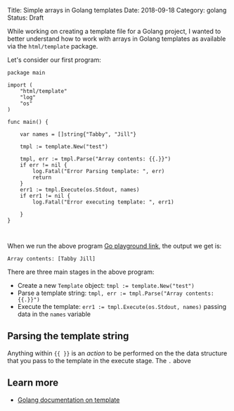 Title: Simple arrays in Golang templates
Date: 2018-09-18
Category: golang
Status: Draft


While working on creating a template file for a Golang project, I wanted to better understand how to work
with arrays in Golang templates as available via the `html/template` package. 

Let's consider our first program:

```
package main

import (
	"html/template"
	"log"
	"os"
)

func main() {

	var names = []string{"Tabby", "Jill"}

	tmpl := template.New("test")

	tmpl, err := tmpl.Parse("Array contents: {{.}}")
	if err != nil {
		log.Fatal("Error Parsing template: ", err)
		return
	}
	err1 := tmpl.Execute(os.Stdout, names)
	if err1 != nil {
		log.Fatal("Error executing template: ", err1)

	}
}



```

When we run the above program [Go playground link](https://play.golang.org/p/St0g-6_G8_1), the output we get is:

```
Array contents: [Tabby Jill]
```

There are three main stages in the above program:

- Create a new `Template` object: `tmpl := template.New("test")`
- Parse a template string: `tmpl, err := tmpl.Parse("Array contents: {{.}}")`
- Execute the template: `err1 := tmpl.Execute(os.Stdout, names)` passing data in the `names` variable

## Parsing the template string

Anything within `{{ }}` is an _action_ to be performed on the the data structure that you pass to the template in 
the execute stage. The `.` above  
## Learn more

- [Golang documentation on template](https://golang.org/pkg/text/template/)
